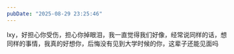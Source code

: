 ```yaml
---
pubDate: "2025-08-29 23:25:46"
---
```


lxy，好担心你受伤，担心你掉眼泪，我一直觉得我们好像，经常说同样的话，想同样的事情，我真的好想你，后悔没有见到大学时候的你，这辈子还能见面吗
